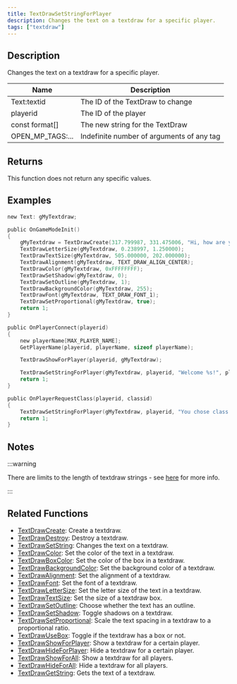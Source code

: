```yaml
---
title: TextDrawSetStringForPlayer
description: Changes the text on a textdraw for a specific player.
tags: ["textdraw"]
---
```


<VersionWarn version='omp v1.1.0.2612' />

## Description

Changes the text on a textdraw for a specific player.

| Name     | Description                     |
| -------- | ------------------------------- |
| Text:textid | The ID of the TextDraw to change |
| playerid | The ID of the player |
| const format[] | The new string for the TextDraw |
| OPEN_MP_TAGS:... | Indefinite number of arguments of any tag |

## Returns

This function does not return any specific values.

## Examples

```c
new Text: gMyTextdraw;

public OnGameModeInit()
{
    gMyTextdraw = TextDrawCreate(317.799987, 331.475006, "Hi, how are you?");
    TextDrawLetterSize(gMyTextdraw, 0.238997, 1.250000);
    TextDrawTextSize(gMyTextdraw, 505.000000, 202.000000);
    TextDrawAlignment(gMyTextdraw, TEXT_DRAW_ALIGN_CENTER);
    TextDrawColor(gMyTextdraw, 0xFFFFFFFF);
    TextDrawSetShadow(gMyTextdraw, 0);
    TextDrawSetOutline(gMyTextdraw, 1);
    TextDrawBackgroundColor(gMyTextdraw, 255);
    TextDrawFont(gMyTextdraw, TEXT_DRAW_FONT_1);
    TextDrawSetProportional(gMyTextdraw, true);
    return 1;
}

public OnPlayerConnect(playerid)
{
    new playerName[MAX_PLAYER_NAME];
    GetPlayerName(playerid, playerName, sizeof playerName);

    TextDrawShowForPlayer(playerid, gMyTextdraw);

    TextDrawSetStringForPlayer(gMyTextdraw, playerid, "Welcome %s!", playerName);
    return 1;
}

public OnPlayerRequestClass(playerid, classid)
{
    TextDrawSetStringForPlayer(gMyTextdraw, playerid, "You chose class %d", classid);
    return 1;
}
```

## Notes

:::warning

There are limits to the length of textdraw strings - see [here](../resources/limits) for more info.

:::

## Related Functions

- [TextDrawCreate](TextDrawCreate): Create a textdraw.
- [TextDrawDestroy](TextDrawDestroy): Destroy a textdraw.
- [TextDrawSetString](TextDrawSetString): Changes the text on a textdraw.
- [TextDrawColor](TextDrawColor): Set the color of the text in a textdraw.
- [TextDrawBoxColor](TextDrawBoxColor): Set the color of the box in a textdraw.
- [TextDrawBackgroundColor](TextDrawBackgroundColor): Set the background color of a textdraw.
- [TextDrawAlignment](TextDrawAlignment): Set the alignment of a textdraw.
- [TextDrawFont](TextDrawFont): Set the font of a textdraw.
- [TextDrawLetterSize](TextDrawLetterSize): Set the letter size of the text in a textdraw.
- [TextDrawTextSize](TextDrawTextSize): Set the size of a textdraw box.
- [TextDrawSetOutline](TextDrawSetOutline): Choose whether the text has an outline.
- [TextDrawSetShadow](TextDrawSetShadow): Toggle shadows on a textdraw.
- [TextDrawSetProportional](TextDrawSetProportional): Scale the text spacing in a textdraw to a proportional ratio.
- [TextDrawUseBox](TextDrawUseBox): Toggle if the textdraw has a box or not.
- [TextDrawShowForPlayer](TextDrawShowForPlayer): Show a textdraw for a certain player.
- [TextDrawHideForPlayer](TextDrawHideForPlayer): Hide a textdraw for a certain player.
- [TextDrawShowForAll](TextDrawShowForAll): Show a textdraw for all players.
- [TextDrawHideForAll](TextDrawHideForAll): Hide a textdraw for all players.
- [TextDrawGetString](TextDrawGetString): Gets the text of a textdraw.
